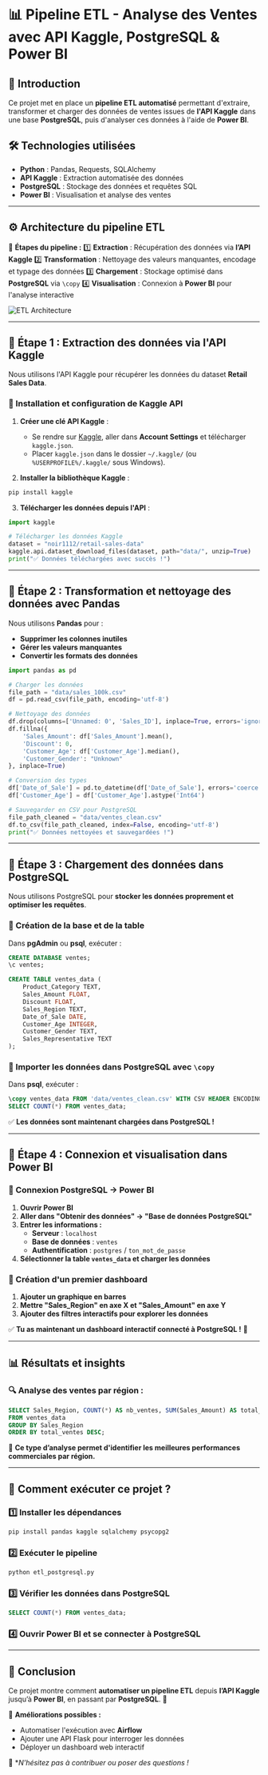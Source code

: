 # 📊 Pipeline ETL - Analyse des Ventes avec API Kaggle, PostgreSQL & Power BI

## 🚀 Introduction
Ce projet met en place un **pipeline ETL automatisé** permettant d'extraire, transformer et charger des données de ventes issues de **l'API Kaggle** dans une base **PostgreSQL**, puis d'analyser ces données à l'aide de **Power BI**.

## 🛠 Technologies utilisées
- **Python** : Pandas, Requests, SQLAlchemy
- **API Kaggle** : Extraction automatisée des données
- **PostgreSQL** : Stockage des données et requêtes SQL
- **Power BI** : Visualisation et analyse des ventes

---

## ⚙️ Architecture du pipeline ETL
📍 **Étapes du pipeline :**
1️⃣ **Extraction** : Récupération des données via **l’API Kaggle**
2️⃣ **Transformation** : Nettoyage des valeurs manquantes, encodage et typage des données
3️⃣ **Chargement** : Stockage optimisé dans **PostgreSQL** via `\copy`
4️⃣ **Visualisation** : Connexion à **Power BI** pour l'analyse interactive

![ETL Architecture](https://raw.githubusercontent.com/your-repo-path/etl_pipeline_architecture.png)

---

## 🔹 Étape 1 : Extraction des données via l'API Kaggle
Nous utilisons l'API Kaggle pour récupérer les données du dataset **Retail Sales Data**.

### 📌 Installation et configuration de Kaggle API
1. **Créer une clé API Kaggle** :
   - Se rendre sur [Kaggle](https://www.kaggle.com/), aller dans **Account Settings** et télécharger `kaggle.json`.
   - Placer `kaggle.json` dans le dossier `~/.kaggle/` (ou `%USERPROFILE%/.kaggle/` sous Windows).

2. **Installer la bibliothèque Kaggle** :
```bash
pip install kaggle
```

3. **Télécharger les données depuis l'API** :
```python
import kaggle

# Télécharger les données Kaggle
dataset = "noir1112/retail-sales-data"
kaggle.api.dataset_download_files(dataset, path="data/", unzip=True)
print("✅ Données téléchargées avec succès !")
```

---

## 🔹 Étape 2 : Transformation et nettoyage des données avec Pandas
Nous utilisons **Pandas** pour :
- **Supprimer les colonnes inutiles**
- **Gérer les valeurs manquantes**
- **Convertir les formats des données**

```python
import pandas as pd

# Charger les données
file_path = "data/sales_100k.csv"
df = pd.read_csv(file_path, encoding='utf-8')

# Nettoyage des données
df.drop(columns=['Unnamed: 0', 'Sales_ID'], inplace=True, errors='ignore')
df.fillna({
    'Sales_Amount': df['Sales_Amount'].mean(),
    'Discount': 0,
    'Customer_Age': df['Customer_Age'].median(),
    'Customer_Gender': "Unknown"
}, inplace=True)

# Conversion des types
df['Date_of_Sale'] = pd.to_datetime(df['Date_of_Sale'], errors='coerce')
df['Customer_Age'] = df['Customer_Age'].astype('Int64')

# Sauvegarder en CSV pour PostgreSQL
file_path_cleaned = "data/ventes_clean.csv"
df.to_csv(file_path_cleaned, index=False, encoding='utf-8')
print("✅ Données nettoyées et sauvegardées !")
```

---

## 🔹 Étape 3 : Chargement des données dans PostgreSQL
Nous utilisons PostgreSQL pour **stocker les données proprement et optimiser les requêtes**.

### 📌 Création de la base et de la table
Dans **pgAdmin** ou **psql**, exécuter :
```sql
CREATE DATABASE ventes;
\c ventes;

CREATE TABLE ventes_data (
    Product_Category TEXT,
    Sales_Amount FLOAT,
    Discount FLOAT,
    Sales_Region TEXT,
    Date_of_Sale DATE,
    Customer_Age INTEGER,
    Customer_Gender TEXT,
    Sales_Representative TEXT
);
```

### 📌 Importer les données dans PostgreSQL avec `\copy`
Dans **psql**, exécuter :
```sql
\copy ventes_data FROM 'data/ventes_clean.csv' WITH CSV HEADER ENCODING 'UTF8';
SELECT COUNT(*) FROM ventes_data;
```
✅ **Les données sont maintenant chargées dans PostgreSQL !**

---

## 🔹 Étape 4 : Connexion et visualisation dans Power BI
### 📌 Connexion PostgreSQL → Power BI
1. **Ouvrir Power BI**
2. **Aller dans "Obtenir des données" → "Base de données PostgreSQL"**
3. **Entrer les informations :**
   - **Serveur** : `localhost`
   - **Base de données** : `ventes`
   - **Authentification** : `postgres` / `ton_mot_de_passe`
4. **Sélectionner la table `ventes_data` et charger les données**

### 📌 Création d'un premier dashboard
1. **Ajouter un graphique en barres**
2. **Mettre "Sales_Region" en axe X et "Sales_Amount" en axe Y**
3. **Ajouter des filtres interactifs pour explorer les données**

✅ **Tu as maintenant un dashboard interactif connecté à PostgreSQL !** 🎉

---

## 📊 Résultats et insights
### **🔍 Analyse des ventes par région :**
```sql
SELECT Sales_Region, COUNT(*) AS nb_ventes, SUM(Sales_Amount) AS total_ventes
FROM ventes_data
GROUP BY Sales_Region
ORDER BY total_ventes DESC;
```
📌 **Ce type d’analyse permet d'identifier les meilleures performances commerciales par région.**

---

## 📌 Comment exécuter ce projet ?
### 1️⃣ Installer les dépendances
```bash
pip install pandas kaggle sqlalchemy psycopg2
```
### 2️⃣ Exécuter le pipeline
```bash
python etl_postgresql.py
```
### 3️⃣ Vérifier les données dans PostgreSQL
```sql
SELECT COUNT(*) FROM ventes_data;
```
### 4️⃣ Ouvrir Power BI et se connecter à PostgreSQL

---

## 🎯 Conclusion
Ce projet montre comment **automatiser un pipeline ETL** depuis **l’API Kaggle** jusqu’à **Power BI**, en passant par **PostgreSQL**. 🎯

📢 **Améliorations possibles :**
- Automatiser l'exécution avec **Airflow**
- Ajouter une API Flask pour interroger les données
- Déployer un dashboard web interactif

🚀 **N’hésitez pas à contribuer ou poser des questions !*

